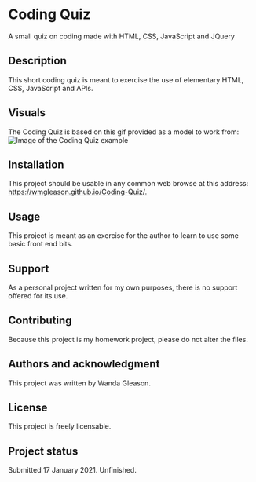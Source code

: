 <h1>Coding Quiz</h1>
A small quiz on coding made with HTML, CSS, JavaScript and JQuery

<h2>Description</h2>

This short coding quiz is meant to exercise the use of elementary HTML, CSS, JavaScript and APIs.

<h2>Visuals</h2>

The Coding Quiz is based on this gif provided as a model to work from:
![Image of the Coding Quiz example](https://wmgleason.github.io/Coding-Quiz/Assets/04-web-apis-homework-demo.gif)

<h2>Installation</h2>

This project should be usable in any common web browse at this address: <https://wmgleason.github.io/Coding-Quiz/.>

<h2>Usage</h2>
This project is meant as an exercise for the author to learn to use some basic front end bits. 

<h2>Support</h2>

As a personal project written for my own purposes, there is no support offered for its use.

<h2>Contributing</h2>

Because this project is my homework project, please do not alter the files.

<h2>Authors and acknowledgment</h2>

This project was written by Wanda Gleason.

<h2>License</h2>

This project is freely licensable.

<h2>Project status</h2>
Submitted 17 January 2021. Unfinished.

